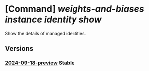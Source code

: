 # [Command] _weights-and-biases instance identity show_

Show the details of managed identities.

## Versions

### [2024-09-18-preview](/Resources/mgmt-plane/L3N1YnNjcmlwdGlvbnMve30vcmVzb3VyY2Vncm91cHMve30vcHJvdmlkZXJzL21pY3Jvc29mdC53ZWlnaHRzYW5kYmlhc2VzL2luc3RhbmNlcy97fQ==/2024-09-18-preview.xml) **Stable**

<!-- mgmt-plane /subscriptions/{}/resourcegroups/{}/providers/microsoft.weightsandbiases/instances/{} 2024-09-18-preview identity -->
